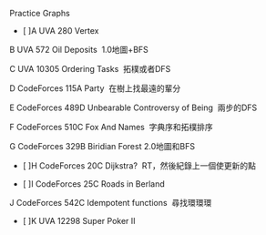 Practice Graphs

- [ ]A UVA 280	Vertex

B UVA 572	Oil Deposits
  1.0地圖+BFS
  
C UVA 10305	Ordering Tasks
  拓樸或者DFS
  
D	CodeForces 115A	Party
  在樹上找最遠的輩分
  
E	CodeForces 489D	Unbearable Controversy of Being
  兩步的DFS
  
F	CodeForces 510C	Fox And Names
  字典序和拓樸排序
  
G	CodeForces 329B	Biridian Forest
  2.0地圖和BFS
  
- [ ]H	CodeForces 20C	Dijkstra?
  RT，然後紀錄上一個使更新的點
  
- [ ]I	CodeForces 25C	Roads in Berland

J	CodeForces 542C	Idempotent functions
  尋找環環環
  
- [ ]K	UVA 12298	Super Poker II
